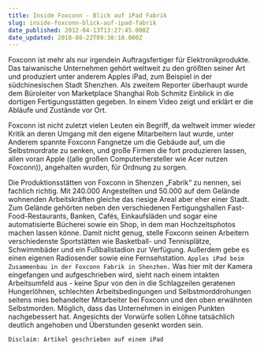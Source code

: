 ```yaml
---
title: Inside Foxconn - Blick auf iPad Fabrik
slug: inside-foxconn-blick-auf-ipad-fabrik
date_published: 2012-04-13T13:27:45.000Z
date_updated: 2018-08-22T09:38:10.000Z
---
```


Foxconn ist mehr als nur irgendein Auftragsfertiger für Elektronikprodukte. Das taiwanische Unternehmen gehört weltweit zu den größten seiner Art und produziert unter anderem Apples iPad, zum Beispiel in der südchinesischen Stadt Shenzhen. Als zweitem Reporter überhaupt wurde dem Büroleiter von Marketplace Shanghai Rob Schmitz Einblick in die dortigen Fertigungsstätten gegeben. In einem Video zeigt und erklärt er die Abläufe und Zustände vor Ort.

Foxconn ist nicht zuletzt vielen Leuten ein Begriff, da weltweit immer wieder Kritik an deren Umgang mit den eigene Mitarbeitern laut wurde, unter Anderem spannte Foxconn Fangnetze um die Gebäude auf, um die Selbstmordrate zu senken, und große Firmen die fort produzieren lassen, allen voran Apple ((alle großen Computerhersteller wie Acer nutzen Foxconn)), angehalten wurden, für Ordnung zu sorgen.

Die Produktionsstätten von Foxconn in Shenzen „Fabrik“ zu nennen, sei fachlich richtig. Mit 240.000 Angestellten und 50.000 auf dem Gelände wohnenden Arbeitskräften gleiche das riesige Areal aber eher einer Stadt. Zum Gelände gehörten neben den verschiedenen Fertigungshallen Fast-Food-Restaurants, Banken, Cafés, Einkaufsläden und sogar eine automatisierte Bücherei sowie ein Shop, in dem man Hochzeitsphotos machen lassen könne. Damit nicht genug, stelle Foxconn seinen Arbeitern verschiedenste Sportstätten wie Basketball- und Tennisplätze, Schwimmbäder und ein Fußballstadion zur Verfügung. Außerdem gebe es einen eigenen Radiosender sowie eine Fernsehstation.
`Apples iPad beim Zusammenbau in der Foxconn Fabrik in Shenzhen.`
Was hier mit der Kamera eingefangen und aufgeschrieben wird, sieht nach einem intakten Arbeitsumfeld aus - keine Spur von den in die Schlagzeilen geratenen Hungerlöhnen, schlechten Arbeitsbedingungen und Selbstmorddrohungen seitens mies behandelter Mitarbeiter bei Foxconn und den oben erwähnten Selbstmorden. Möglich, dass das Unternehmen in einigen Punkten nachgebessert hat. Angesichts der Vorwürfe sollen Löhne tatsächlich deutlich angehoben und Überstunden gesenkt worden sein.

`Disclaim: Artikel geschrieben auf einem iPad`

